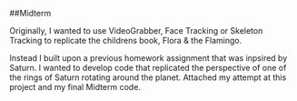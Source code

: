 ##Midterm

Originally, I wanted to use VideoGrabber, Face Tracking or Skeleton Tracking to replicate the childrens book, Flora & the Flamingo. 

Instead I built upon a previous homework assignment that was inpsired by Saturn. I wanted to develop code that replicated the perspective of one of the rings of Saturn rotating around the planet. Attached my attempt at this project and my final Midterm code.